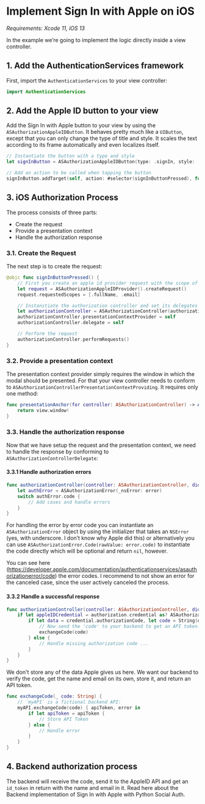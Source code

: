# Implement Sign In with Apple on iOS

_Requirements: Xcode 11, iOS 13_

In the example we’re going to implement the logic directly inside a view controller.

## 1. Add the AuthenticationServices framework

First, import the `AuthenticationServices` to your view controller:

```swift
import AuthenticationServices
```

## 2. Add the Apple ID button to your view

Add the Sign In with Apple button to your view by using the `ASAuthorizationAppleIDButton`. It behaves pretty much like a `UIButton`, except that you can only change the type of title and style. It scales the text according to its frame automatically and even localizes itself. 

```swift
// Instantiate the button with a type and style
let signInButton = ASAuthorizationAppleIDButton(type: .signIn, style: .black)

// Add an action to be called when tapping the button
signInButton.addTarget(self, action: #selector(signInButtonPressed), for: .touchUpInside)
```

## 3. iOS Authorization Process

The process consists of three parts: 
- Create the request
- Provide a presentation context
- Handle the authorization response

### 3.1. Create the Request

The next step is to create the request:

```swift
@objc func signInButtonPressed() {
    // First you create an apple id provider request with the scope of name and email
    let request = ASAuthorizationAppleIDProvider().createRequest()
    request.requestedScopes = [.fullName, .email]

    // Instanstiate the authorization controller and set its delegates
    let authorizationController = ASAuthorizationController(authorizationRequests: [request])
    authorizationController.presentationContextProvider = self
    authorizationController.delegate = self

    // Perform the request
    authorizationController.performRequests()
}
```

### 3.2. Provide a presentation context

The presentation context provider simply requires the window in which the modal should be presented. For that your view controller needs to conform to `ASAuthorizationControllerPresentationContextProviding`. It requires only one method:

```swift
func presentationAnchor(for controller: ASAuthorizationController) -> ASPresentationAnchor {
    return view.window!
}
```

### 3.3. Handle the authorization response

Now that we have setup the request and the presentation context, we need to handle the response by conforming to `ASAuthorizationControllerDelegate`:

#### 3.3.1 Handle authorization errors

```swift
func authorizationController(controller: ASAuthorizationController, didCompleteWithError error: Error) {
    let authError = ASAuthorizationError(_nsError: error)
    switch authError.code {
        // Add cases and handle errors
    }
}
```

For handling the error by error code you can instantiate an `ASAuthorizationError` object by using the initializer that takes an `NSError` (yes, with underscore. I don’t know why Apple did this) or alternatively you can use `ASAuthorizationError.Code(rawValue: error.code)` to instantiate the code directly which will be optional and return `nil`, however.

You can see here (https://developer.apple.com/documentation/authenticationservices/asauthorizationerror/code) the error codes. I recommend to not show an error for the canceled case, since the user actively canceled the process.


#### 3.3.2 Handle a successful response

```swift 
func authorizationController(controller: ASAuthorizationController, didCompleteWithAuthorization authorization: ASAuthorization) {
    if let appleIDCredential = authorization.credential as? ASAuthorizationAppleIDCredential {
        if let data = credential.authorizationCode, let code = String(data: data, encoding: .utf8) {
            // Now send the 'code' to your backend to get an API token.
            exchangeCode(code)
        } else {
            // Handle missing authorization code ...
        }
    }
}
```

We don't store any of the data Apple gives us here. We want our backend to verify the code, get the name and email on its own, store it, and return an API token.

```swift
func exchangeCode(_ code: String) {
    // `myAPI` is a fictional backend API:
    myAPI.exchangeCode(code) { apiToken, error in
        if let apiToken = apiToken {
            // Store API Token
        } else {
            // Handle error
        }
    }
}
```

## 4. Backend authorization process

The backend will receive the code, send it to the AppleID API and get an `id_token` in return with the name and email in it. Read here about the Backend implementation of Sign In with Apple with Python Social Auth.
